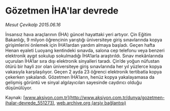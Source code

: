 # Gözetmen İHA'lar devrede

*Mesut Çevikalp 2015.06.16*

<div class="pNewsDetailMainContent" itemprop="articleBody">
 <p>
  İnsansız hava araçlarının (İHA) güncel hayattaki yeri artıyor. Çin Eğitim Bakanlığı, 9 milyon öğrencinin yarıştığı üniversiteye giriş sınavlarında kopya girişimlerini önlemek için İHA’lardan yardım almaya başladı. Geçen hafta Henan eyaleti Luoyang kentindeki sınavda, salona cep telefonu veya benzeri elektronik aygıt sokulup sokulmadığı İHA’larla araştırıldı. Sınav mekânlarında uçurulan İHA’lar sıra dışı elektronik sinyalleri taradı. Çin’de yoğun nüfustan ötürü bir hayli zor olan üniversiteye giriş sınavlarında her yıl yüzlerce kopya vakasıyla karşılaşılıyor. Geçen 2 ayda 23 öğrenci elektronik tertibatla kopya çekerken yakalandı. Gözetmen İHA’ların, henüz kopya yakalayamasa da gelişmiş görüntü ve sinyal algılayıcıları sayesinde caydırıcı olduğu düşünülüyor.
 </p>
</div>


Kaynak: [www.aksiyon.com.tr](http://www.aksiyon.com.tr/dunya/gozetmen-ihalar-devrede_551273), [web.archive.org (arşiv bağlantısı)](http://web.archive.org/web/20150721163343/http://www.aksiyon.com.tr/dunya/gozetmen-ihalar-devrede_551273)
